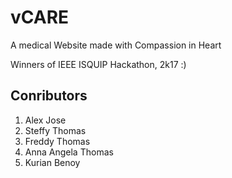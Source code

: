 # vCARE
A medical Website made with Compassion in Heart

Winners of IEEE ISQUIP Hackathon, 2k17 :)

## Conributors

1. Alex Jose
2. Steffy Thomas
3. Freddy Thomas
4. Anna Angela Thomas
5. Kurian Benoy
